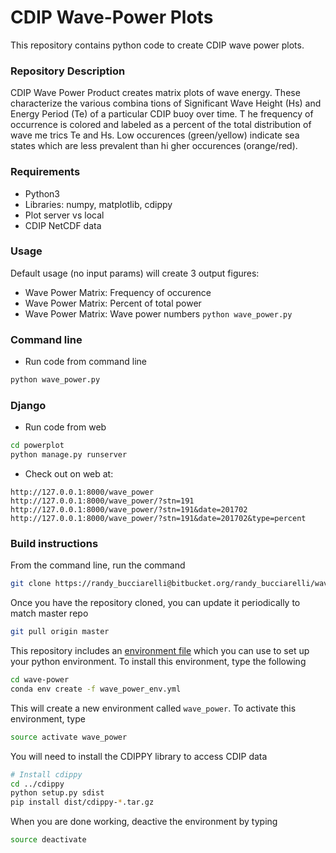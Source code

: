 # CDIP Wave-Power Plots  #

This repository contains python code to create CDIP wave power plots. 

### Repository Description ###

CDIP Wave Power Product creates matrix plots of wave energy. These characterize the various combina
tions of Significant Wave Height (Hs) and Energy Period (Te) of a particular CDIP buoy over time. T
he frequency of occurrence is colored and labeled as a percent of the total distribution of wave me
trics Te and Hs. Low occurences (green/yellow) indicate sea states which are less prevalent than hi
gher occurences (orange/red).

### Requirements ###

* Python3
* Libraries: numpy, matplotlib, cdippy
* Plot server vs local
* CDIP NetCDF data

### Usage ###
Default usage (no input params) will create 3 output figures:
* Wave Power Matrix: Frequency of occurence
* Wave Power Matrix: Percent of total power
* Wave Power Matrix: Wave power numbers
`python wave_power.py`


### Command line
* Run code from command line
```bash
python wave_power.py
```

### Django
* Run code from web
```bash
cd powerplot
python manage.py runserver
```
* Check out on web at:
```
http://127.0.0.1:8000/wave_power
http://127.0.0.1:8000/wave_power/?stn=191
http://127.0.0.1:8000/wave_power/?stn=191&date=201702
http://127.0.0.1:8000/wave_power/?stn=191&date=201702&type=percent
```

### Build instructions
From the command line, run the command

```bash
git clone https://randy_bucciarelli@bitbucket.org/randy_bucciarelli/wave-power.git
```

Once you have the repository cloned, you can update it periodically to match master repo

```bash
git pull origin master
```

This repository includes an [environment file](./wave_power_env.yml) which you can use to set up your python environment. To install this environment, type the following

```bash
cd wave-power
conda env create -f wave_power_env.yml
```

This will create a new environment called `wave_power`. To activate this environment, type

```bash
source activate wave_power
```

You will need to install the CDIPPY library to access CDIP data
```bash
# Install cdippy
cd ../cdippy
python setup.py sdist
pip install dist/cdippy-*.tar.gz
```
When you are done working, deactive the environment by typing

```bash
source deactivate
```

